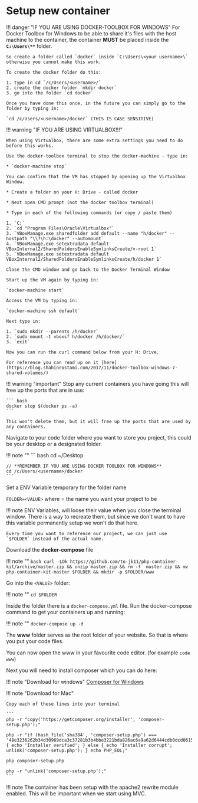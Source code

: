 # Setup new container

!!! danger "IF YOU ARE USING DOCKER-TOOLBOX FOR WINDOWS"
    For Docker Toolbox for Windows to be able to share it's files with the host machine to the container, the container **MUST** be placed inside the **`C:\Users\**`** folder.

    So create a folder called `docker` inside `C:\Users\<your username>\` otherwise you cannot make this work.

    To create the docker folder do this:

    1. type in cd `/c/Users/<username>/`
    2. create the docker folder `mkdir docker`
    3. go into the folder `cd docker`

    Once you have done this once, in the future you can simply go to the folder by typing in:

    `cd /c/Users/<username>/docker` (THIS IS CASE SENSITIVE)


!!! warning "IF YOU ARE USING VIRTUALBOX!!!"

    When using Virtualbox, there are some extra settings you need to do before this works.

    Use the docker-toolbox terminal to stop the docker-machine - type in:

    * `docker-machine stop`

    You can confirm that the VM has stopped by opening up the Virtualbox Window.

    * Create a folder on your H: Drive - called docker

    * Next open CMD prompt (not the docker toolbox terminal)

    * Type in each of the following commands (or copy / paste them)

    1. `C:`
    2. `cd "Program Files\Oracle\Virtualbox"`
    3. `VBoxManage.exe sharedfolder add default --name "h/docker" --hostpath "\\?\h:\docker" --automount`
    4. `VBoxManage.exe setextradata default VBoxInternal2/SharedFoldersEnableSymlinksCreate/v-root 1`
    5. `VBoxManage.exe setextradata default VBoxInternal2/SharedFoldersEnableSymlinksCreate/h/docker 1`

    Close the CMD window and go back to the Docker Terminal Window

    Start up the VM again by typing in:

    `docker-machine start`

    Access the VM by typing in:
    
    `docker-machine ssh default`

    Next type in:

    1. `sudo mkdir --parents /h/docker`
    2. `sudo mount -t vboxsf h/docker /h/docker/`
    3. `exit`

    Now you can run the curl command below from your H: Drive.

    For reference you can read up on it [here](https://blog.shahinrostami.com/2017/11/docker-toolbox-windows-7-shared-volumes/)



!!! warning "important"
    Stop any current containers you have going this will free up the ports that are in use:

    ``` bash
    docker stop $(docker ps -a)
    ```

    This won't delete them, but it will free up the ports that are used by any containers.

Navigate to your code folder where you want to store you project, this could be your desktop or a designated folder.

!!! note ""
    ``` bash
    cd ~/Desktop

    // **REMEMBER IF YOU ARE USING DOCKER TOOLBOX FOR WINDOWS**
    cd /c/Users/<username>/docker
    ```



Set a ENV Variable temporary for the folder name

`FOLDER=<VALUE>` where <VALUE> = the name you want your project to be

!!! note
    ENV Variables, will loose their value when you close the terminal window. There is a way to recreate them, but since we don't want to have this variable permanently setup we won't do that here.

    Every time you want to reference our project, we can just use `$FOLDER` instead of the actual name.

Download the **docker-compose** file

!!! note ""
    ``` bash
    curl -LOk https://github.com/to-jk11/php-container-kit/archive/master.zip && unzip master.zip && rm -f  master.zip && mv php-container-kit-master $FOLDER && mkdir -p $FOLDER/www
    ```

Go into the `<VALUE>` folder:

!!! note ""
    ```
    cd $FOLDER
    ```

Inside the folder there is a `docker-compose.yml` file.
Run the docker-compose command to get your containers up and running:

!!! note ""
    ```
    docker-compose up -d
    ```

The **www** folder serves as the root folder of your website. So that is where you put your code files.

You can now open the www in your favourite code editor. (for example `code www`)

Next you will need to install composer which you can do here:

!!! note "Download for windows"
    [Composer for Windows](https://getcomposer.org/Composer-Setup.exe)

!!! note "Download for Mac"

    Copy each of these lines into your terminal
   
    ```
    php -r "copy('https://getcomposer.org/installer', 'composer-setup.php');"
    
    php -r "if (hash_file('sha384', 'composer-setup.php') === '48e3236262b34d30969dca3c37281b3b4bbe3221bda826ac6a9a62d6444cdb0dcd0615698a5cbe587c3f0fe57a54d8f5') { echo 'Installer verified'; } else { echo 'Installer corrupt'; unlink('composer-setup.php'); } echo PHP_EOL;"
    
    php composer-setup.php
    
    php -r "unlink('composer-setup.php');"
    ```


!!! note
    The container has been setup with the apache2 rewrite module enabled. This will be important when we start using MVC.